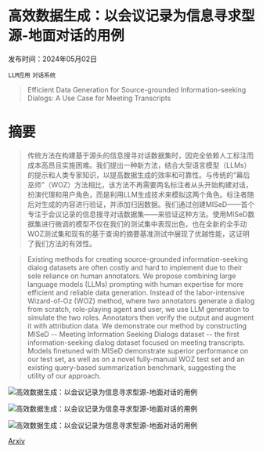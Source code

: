 # 高效数据生成：以会议记录为信息寻求型源-地面对话的用例

发布时间：2024年05月02日

`LLM应用` `对话系统`

> Efficient Data Generation for Source-grounded Information-seeking Dialogs: A Use Case for Meeting Transcripts

# 摘要

> 传统方法在构建基于源头的信息搜寻对话数据集时，因完全依赖人工标注而成本高昂且实施困难。我们提出一种新方法，结合大型语言模型（LLMs）的提示和人类专家知识，以提高数据生成的效率和可靠性。与传统的“幕后巫师”（WOZ）方法相比，该方法不再需要两名标注者从头开始构建对话，扮演代理和用户角色，而是利用LLM生成技术来模拟这两个角色。标注者随后对生成的内容进行验证，并添加归因数据。我们通过创建MISeD——首个专注于会议记录的信息搜寻对话数据集——来验证这种方法。使用MISeD数据集进行微调的模型不仅在我们的测试集中表现出色，也在全新的全手动WOZ测试集和现有的基于查询的摘要基准测试中展现了优越性能，这证明了我们方法的有效性。

> Existing methods for creating source-grounded information-seeking dialog datasets are often costly and hard to implement due to their sole reliance on human annotators. We propose combining large language models (LLMs) prompting with human expertise for more efficient and reliable data generation. Instead of the labor-intensive Wizard-of-Oz (WOZ) method, where two annotators generate a dialog from scratch, role-playing agent and user, we use LLM generation to simulate the two roles. Annotators then verify the output and augment it with attribution data. We demonstrate our method by constructing MISeD -- Meeting Information Seeking Dialogs dataset -- the first information-seeking dialog dataset focused on meeting transcripts. Models finetuned with MISeD demonstrate superior performance on our test set, as well as on a novel fully-manual WOZ test set and an existing query-based summarization benchmark, suggesting the utility of our approach.

![高效数据生成：以会议记录为信息寻求型源-地面对话的用例](../../..//opt/data/Projects/HuggingArxiv/paper_images/2405.01121/fig-dialog-generation.png)

![高效数据生成：以会议记录为信息寻求型源-地面对话的用例](../../..//opt/data/Projects/HuggingArxiv/paper_images/2405.01121/fig-task-description.png)

![高效数据生成：以会议记录为信息寻求型源-地面对话的用例](../../..//opt/data/Projects/HuggingArxiv/paper_images/2405.01121/fig-transcript-and-attribution-plots.png)

[Arxiv](https://arxiv.org/abs/2405.01121)